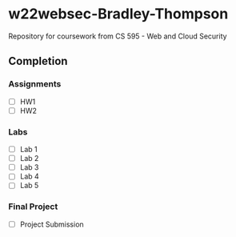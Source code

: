 # w22websec-Bradley-Thompson

Repository for coursework from CS 595 - Web and Cloud Security

## Completion

### Assignments
- [ ] HW1
- [ ] HW2
### Labs
- [ ] Lab 1
- [ ] Lab 2
- [ ] Lab 3
- [ ] Lab 4
- [ ] Lab 5
### Final Project
- [ ] Project Submission
